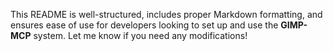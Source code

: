 This README is well-structured, includes proper Markdown formatting, and ensures ease of use for developers looking to set up and use the **GIMP-MCP** system. Let me know if you need any modifications!